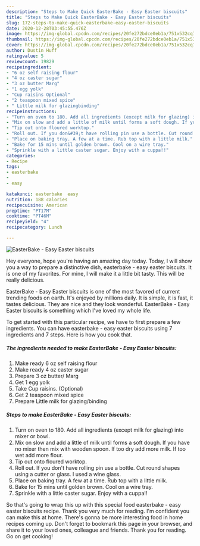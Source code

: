 ```yaml
---
description: "Steps to Make Quick EasterBake - Easy Easter biscuits"
title: "Steps to Make Quick EasterBake - Easy Easter biscuits"
slug: 172-steps-to-make-quick-easterbake-easy-easter-biscuits
date: 2020-12-28T03:45:55.476Z
image: https://img-global.cpcdn.com/recipes/20fe272bdce0eb1a/751x532cq70/easterbake-easy-easter-biscuits-recipe-main-photo.jpg
thumbnail: https://img-global.cpcdn.com/recipes/20fe272bdce0eb1a/751x532cq70/easterbake-easy-easter-biscuits-recipe-main-photo.jpg
cover: https://img-global.cpcdn.com/recipes/20fe272bdce0eb1a/751x532cq70/easterbake-easy-easter-biscuits-recipe-main-photo.jpg
author: Dustin Huff
ratingvalue: 5
reviewcount: 19829
recipeingredient:
- "6 oz self raising flour"
- "4 oz caster sugar"
- "3 oz butter Marg"
- "1 egg yolk"
- "Cup raisins Optional"
- "2 teaspoon mixed spice"
- " Little milk for glazingbinding"
recipeinstructions:
- "Turn on oven to 180. Add all ingredients (except milk for glazing) into mixer or bowl."
- "Mix on slow and add a little of milk until forms a soft dough. If you have no mixer then mix with wooden spoon. If too dry add more milk. If too wet add more flour."
- "Tip out onto floured worktop."
- "Roll out. If you don&#39;t have rolling pin use a bottle. Cut round shapes using a cutter or glass. I used a wine glass."
- "Place on baking tray. A few at a time. Rub top with a little milk."
- "Bake for 15 mins until golden brown. Cool on a wire tray."
- "Sprinkle with a little caster sugar. Enjoy with a cuppa!!"
categories:
- Recipe
tags:
- easterbake
- 
- easy

katakunci: easterbake  easy 
nutrition: 188 calories
recipecuisine: American
preptime: "PT17M"
cooktime: "PT46M"
recipeyield: "4"
recipecategory: Lunch

---
```



![EasterBake - Easy Easter biscuits](https://img-global.cpcdn.com/recipes/20fe272bdce0eb1a/751x532cq70/easterbake-easy-easter-biscuits-recipe-main-photo.jpg)

Hey everyone, hope you're having an amazing day today. Today, I will show you a way to prepare a distinctive dish, easterbake - easy easter biscuits. It is one of my favorites. For mine, I will make it a little bit tasty. This will be really delicious.



EasterBake - Easy Easter biscuits is one of the most favored of current trending foods on earth. It's enjoyed by millions daily. It is simple, it is fast, it tastes delicious. They are nice and they look wonderful. EasterBake - Easy Easter biscuits is something which I've loved my whole life.


To get started with this particular recipe, we have to first prepare a few ingredients. You can have easterbake - easy easter biscuits using 7 ingredients and 7 steps. Here is how you cook that.

<!--inarticleads1-->

##### The ingredients needed to make EasterBake - Easy Easter biscuits:

1. Make ready 6 oz self raising flour
1. Make ready 4 oz caster sugar
1. Prepare 3 oz butter/ Marg
1. Get 1 egg yolk
1. Take Cup raisins. (Optional)
1. Get 2 teaspoon mixed spice
1. Prepare  Little milk for glazing/binding




<!--inarticleads2-->

##### Steps to make EasterBake - Easy Easter biscuits:

1. Turn on oven to 180. Add all ingredients (except milk for glazing) into mixer or bowl.
1. Mix on slow and add a little of milk until forms a soft dough. If you have no mixer then mix with wooden spoon. If too dry add more milk. If too wet add more flour.
1. Tip out onto floured worktop.
1. Roll out. If you don&#39;t have rolling pin use a bottle. Cut round shapes using a cutter or glass. I used a wine glass.
1. Place on baking tray. A few at a time. Rub top with a little milk.
1. Bake for 15 mins until golden brown. Cool on a wire tray.
1. Sprinkle with a little caster sugar. Enjoy with a cuppa!!




So that's going to wrap this up with this special food easterbake - easy easter biscuits recipe. Thank you very much for reading. I'm confident you can make this at home. There's gonna be more interesting food in home recipes coming up. Don't forget to bookmark this page in your browser, and share it to your loved ones, colleague and friends. Thank you for reading. Go on get cooking!
